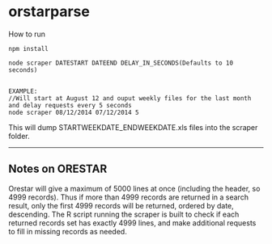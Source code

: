 orstarparse
============
How to run

```
npm install

node scraper DATESTART DATEEND DELAY_IN_SECONDS(Defaults to 10 seconds)


EXAMPLE:
//Will start at August 12 and ouput weekly files for the last month and delay requests every 5 seconds
node scraper 08/12/2014 07/12/2014 5
```

This will dump STARTWEEKDATE_ENDWEEKDATE.xls files into the scraper folder.


--------------------
Notes on ORESTAR
--------------------
Orestar will give a maximum of 5000 lines at once (including the header, so 4999 records). Thus if more than 4999 records are returned in a search result, only the first 4999 records will be returned, ordered by date, descending. 
The R script running the scraper is built to check if each returned records set has exactly 4999 lines, and make additional requests to fill in missing records as needed.

